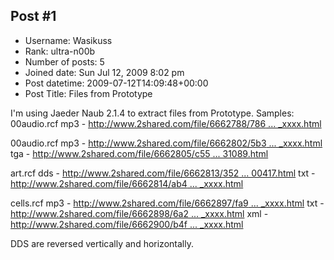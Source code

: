 ## Post #1
- Username: Wasikuss
- Rank: ultra-n00b
- Number of posts: 5
- Joined date: Sun Jul 12, 2009 8:02 pm
- Post datetime: 2009-07-12T14:09:48+00:00
- Post Title: Files from Prototype

I'm using Jaeder Naub  2.1.4 to extract files from Prototype.
Samples:
00audio.rcf
mp3 - [http://www.2shared.com/file/6662788/786 ... _xxxx.html](http://www.2shared.com/file/6662788/7865c094/mp3__239397640_xxxx.html)

00audio.rcf
mp3 - [http://www.2shared.com/file/6662802/5b3 ... _xxxx.html](http://www.2shared.com/file/6662802/5b35e4bf/mp3__26787764_xxxx.html)
tga - [http://www.2shared.com/file/6662805/c55 ... 31089.html](http://www.2shared.com/file/6662805/c551711c/targa__8599914__131089.html)

art.rcf
dds  - [http://www.2shared.com/file/6662813/352 ... 00417.html](http://www.2shared.com/file/6662813/3529e568/dds__9547777__700417.html)
txt - [http://www.2shared.com/file/6662814/ab4 ... _xxxx.html](http://www.2shared.com/file/6662814/ab4d70cb/script__14301885_xxxx.html)

cells.rcf
mp3 - [http://www.2shared.com/file/6662897/fa9 ... _xxxx.html](http://www.2shared.com/file/6662897/fa9dab79/mp3__500989919_xxxx.html)
txt - [http://www.2shared.com/file/6662898/6a2 ... _xxxx.html](http://www.2shared.com/file/6662898/6a22b6e8/script__64758930_xxxx.html)
xml - [http://www.2shared.com/file/6662900/b4f ... _xxxx.html](http://www.2shared.com/file/6662900/b4f9efa4/xml__223165282_xxxx.html)

DDS are reversed vertically and horizontally.
